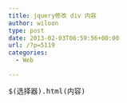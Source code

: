 ```yaml
---
title: jquery修改 div 内容
author: wiloon
type: post
date: 2013-02-03T06:59:56+00:00
url: /?p=5119
categories:
  - Web

---
```

<pre id="best-content-365824777">$(选择器).html(内容)
